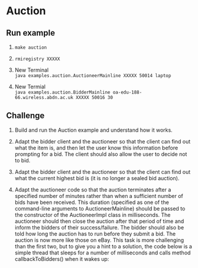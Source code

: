 # Auction

## Run example

1. `make auction`

2. `rmiregistry XXXXX`

3. New Terminal \
`java examples.auction.AuctioneerMainline XXXXX 50014 laptop`

4. New Termial \
`java examples.auction.BidderMainline oa-edu-188-66.wireless.abdn.ac.uk XXXXX 50016 30`
## Challenge

1. Build and run the Auction example and understand how it works.

2. Adapt the bidder client and the auctioneer so that the client can find out what the item is, and then let the user know this information before prompting for a bid. The client should also allow the user to decide not to bid.

3. Adapt the bidder client and the auctioneer so that the client can find out what the current highest bid is (it is no longer a sealed bid auction).

4. Adapt the auctioneer code so that the auction terminates after a specified number of minutes rather than when a sufficient number of bids have been received. This duration (specified as one of the command-line arguments to AuctioneerMainline) should be passed to the constructor of the AuctioneerImpl class in milliseconds. The auctioneer should then close the auction after that period of time and inform the bidders of their success/failure. The bidder should also be told how long the auction has to run before they submit a bid. The auction is now more like those on eBay. This task is more challenging than the first two, but to give you a hint to a solution, the code below is a simple thread that sleeps for a number of milliseconds and calls method callbackToBidders() when it wakes up: